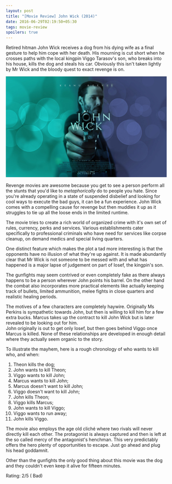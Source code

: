 ```yaml
---
layout: post
title: "[Movie Review] John Wick (2014)"
date: 2016-06-29T02:19:50+05:30
tags: movie-review
spoilers: true
---
```


Retired hitman John Wick receives a dog from his dying wife as a final gesture to help him cope with her death.
His mourning is cut short when he crosses paths with the local kingpin Viggo Tarasov's son, who breaks into his house, kills the dog and steals his car.
Obviously this isn't taken lightly by Mr Wick and the bloody quest to exact revenge is on.

![John Wick (2014)](/img/movie-poster-john-wick-2014.jpg 'John Wick (2014)')

Revenge movies are awesome because you get to see a person perform all the stunts that you'd like to *metaphorically* do to people you hate.
Since you're already operating in a state of suspended disbelief and looking for cool ways to execute the bad guys, it can be a fun experience.
John Wick comes with a compelling cause for revenge but then muddies it up as it struggles to tie up all the loose ends in the limited runtime.

The movie tries to create a rich world of organized crime with it's own set of rules, currency, perks and services.
Various establishments cater specifically to professional criminals who have need for services like corpse cleanup, on demand medics and special living quarters.

One distinct feature which makes the plot a tad more interesting is that the opponents have no illusion of what they're up against.
It is made abundantly clear that Mr Wick is not someone to be messed with and what has happened is a major lapse of judgement on part of Iosef, the kingpin's son.

The gunfights may seem contrived or even completely fake as there always happens to be a person wherever John points his barrel.
On the other hand the combat also incorporates more practical elements like actually keeping track of bullets, limited ammunition, melee fights in close quarters and realistic healing periods.

The motives of a few characters are completely haywire.
Originally Ms Perkins is sympathetic towards John, but then is willing to kill him for a few extra bucks.
Marcus takes up the contract to kill John Wick but is later revealed to be looking out for him.  
John originally is out to get only Iosef, but then goes behind Viggo once Marcus is killed.
None of these relationships are developed in enough detail where they actually seem organic to the story.

To illustrate the mayhem, here is a rough chronology of who wants to kill who, and when:

1. Theon kills the dog;
1. John wants to kill Theon;
1. Viggo wants to kill John;
1. Marcus wants to kill John;
1. Marcus doesn't want to kill John;
1. Viggo doesn't want to kill John;
1. John kills Theon;
1. Viggo kills Marcus;
1. John wants to kill Viggo;
1. Viggo wants to run away;
1. John kills Viggo.

The movie also employs the age old cliché where two rivals will never directly kill each other.
The protagonist is always captured and then is left at the so called mercy of the antagonist's henchman.
This very predictably offers the hero plenty of opportunities to escape.
Just go ahead and plug his head goddamnit.

Other than the gunfights the only good thing about this movie was the dog and they couldn't even keep it alive for fifteen minutes.

Rating: 2/5 ( Bad)

